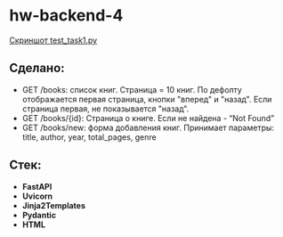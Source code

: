 # hw-backend-4
[Скриншот test_task1.py](./test_task1.py)

## Сделано:
- GET /books: список книг. Страница = 10 книг. По дефолту отображается первая страница, кнопки "вперед" и "назад". Если страница первая, не показывается "назад".
- GET /books/{id}: Страница о книге. Если не найдена - “Not Found”
- GET /books/new: форма добавления книг. Принимает параметры: title, author, year, total_pages, genre

## Стек:
- **FastAPI**
- **Uvicorn** 
- **Jinja2Templates** 
- **Pydantic** 
- **HTML**